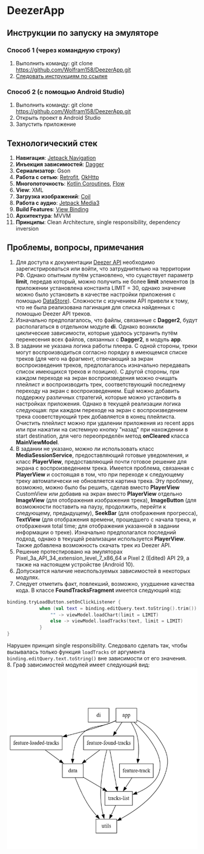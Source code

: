 # DeezerApp
## Инструкции по запуску на эмуляторе ##
### Способ 1 (через командную строку) ###
1. Выполнить команду: git clone https://github.com/Wolfram158/DeezerApp.git
2. [Следовать инструкциям по ссылке](https://developer.android.com/studio/run/emulator-commandline)
### Способ 2 (с помощью Android Studio) ###
1. Выполнить команду: git clone https://github.com/Wolfram158/DeezerApp.git
2. Открыть проект в Android Studio
3. Запустить приложение

## Технологический стек ##
1. **Навигация**: [Jetpack Navigation](https://developer.android.com/guide/navigation)
2. **Инъекция зависимостей**: [Dagger](https://developer.android.com/training/dependency-injection/dagger-android)
3. **Сериализатор**: Gson
4. **Работа с сетью**: [Retrofit](https://github.com/square/retrofit), [OkHttp](https://github.com/square/okhttp)
5. **Многопоточность**: [Kotlin Coroutines](https://developer.android.com/kotlin/coroutines), [Flow](https://developer.android.com/kotlin/flow)
6. **View**: XML
7. **Загрузка изображений**: [Coil](https://coil-kt.github.io/coil/image_loaders/)
8. **Работа с аудио**: [Jetpack Media3](https://developer.android.com/media/media3)
9. **Build Features**: [View Binding](https://developer.android.com/reference/tools/gradle-api/8.9/com/android/build/api/dsl/BuildFeatures)
10. **Архитектура**: MVVM
11. **Принципы**: Clean Architecture, single responsibility, dependency inversion

## Проблемы, вопросы, примечания ##
1. Для доступа к документации [Deezer API](https://developers.deezer.com/) необходимо зарегистрироваться или войти, что затруднительно на территории РФ. Однако опытным путём установлено, что существует параметр **limit**, передав который, можно получить не более **limit** элементов (в приложении установлена константа LIMIT = 30, однако значение можно было установить в качестве настройки приложения с помощью [DataStore](https://developer.android.com/topic/libraries/architecture/datastore)). Сложности c изучением API привели к тому, что не была реализована пагинация для списка найденных с помощью Deezer API треков.
2. Изначально предполагалось, что файлы, связанные с **Dagger2**, будут располагаться в отдельном модуле **di**. Однако возникли циклические зависимости, которые удалось устранить путём перенесения всех файлов, связанных с **Dagger2**, в модуль **app**.
3. В задании не указана логика работы плеера. С одной стороны, треки могут воспроизводиться согласно порядку в имеющемся списке треков (для чего на фрагмент, отвечающий за экран воспроизведения треков, предполагалось изначально передавать список имеющихся треков и позицию). С другой стороны, при каждом переходе на экран воспроизведения можно очищать плейлист и воспроизводить трек, соответствующий последнему переходу на экран с воспроизведением. Ещё можно добавить поддержку различных стратегий, которые можно установить в настройках приложения. Однако в текущей реализации логика следующая: при каждом переходе на экран с воспроизведением трека сооветствующий трек добавляется в конец плейлиста. Очистить плейлист можно при удалении приложения из recent apps или при нажатии на системную кнопку "назад" при нахождении в start destination, для чего переопределён метод **onCleared** класса **MainViewModel**.
4. В задании не указано, можно ли использовать класс **MediaSessionService**, предоставляющий готовые уведомления, и класс **PlayerView**, предоставляющий почти готовое решение для экрана с воспроизведением трека. Имеется проблема, связанная с **PlayerView** и состоящая в том, что при переходе к следующему треку автоматически не обновляется картина трека. Эту проблему, возможно, можно было бы решить, сделав вместо **PlayerView** CustomView или добавив на экран вместо **PlayerView** отдельно **ImageView** (для отображения изображения трека), **ImageButton** (для возможности поставить на паузу, продолжить, перейти к следующему, предыдущему), **SeekBar** (для отображения прогресса), **TextView** (для отображения времени, прошедшего с начала трека, и отображения total time; для отображения указанной в задании информации о треке). Изначально предполагался последний подход, однако в текущей реализации используется **PlayerView**. Также добавлена возможность скачать трек из Deezer API.
5. Решение протестировано на эмуляторах Pixel_3a_API_34_extension_level_7_x86_64 и Pixel 2 (Edited) API 29, а также на настоящем устройстве (Android 10).
6. Допускается наличие неиспользуемых зависимостей в некоторых модулях.
7. Следует отметить факт, повлекший, возможно, ухудшение качества кода. В классе **FoundTracksFragment** имеется следующий код:
```kotlin
binding.tryLoadButton.setOnClickListener {
            when (val text = binding.editQuery.text.toString().trim()) {
                "" -> viewModel.loadChart(limit = LIMIT)
                else -> viewModel.loadTracks(text, limit = LIMIT)
            }
}
```
Нарушен принцип single responsibility. Cледовало сделать так, чтобы вызывалась только функция ```loadTracks``` от аргумента ```binding.editQuery.text.toString()``` вне зависимости от его значения. </br>
8. Граф зависимостей модулей имеет следующий вид:
   ![image](https://github.com/Wolfram158/DeezerApp/blob/main/image.png)
